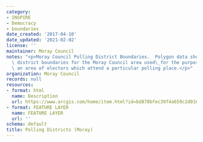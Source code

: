 ```yaml
---
category:
- INSPIRE
- Democracy
- boundaries
date_created: '2017-04-10'
date_updated: '2021-02-02'
license: ''
maintainer: Moray Council
notes: "<p>Moray Council Polling District Boundaries.  Polygon data showing the polling\
  \ district boundaries for the Moray Council area used\_for the purposes of designating\
  \ an area of electors which attend a particular polling place.</p>"
organization: Moray Council
records: null
resources:
- format: html
  name: Description
  url: https://www.arcgis.com/home/item.html?id=bd878bfec39f4a659c2d016f1b3bc920
- format: FEATURE LAYER
  name: FEATURE LAYER
  url: ''
schema: default
title: Polling Districts (Moray)
---
```

